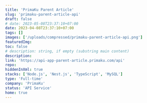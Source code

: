 ```yaml
---
title: 'PrimaKu Parent Article'
slug: 'primaku-parent-article-api'
draft: false
# date: 2023-05-08T23:37:10+07:00
date: 2023-04-08T23:37:10+07:00
tags: []
images: ['/uploads/compressed/primaku-parent-article-api.png']
featuredImg:
toc: false
# description: string, if empty (substring main content)
description:
link: 'https://api-app-parent-article.primaku.com/api'
repo:
hiddenInXml: true
stacks: ['Node.js', 'Nest.js', 'TypeScript', 'MySQL']
type: 'Full-time'
company: 'PrimaKu'
status: 'API Service'
home: true
---
```

